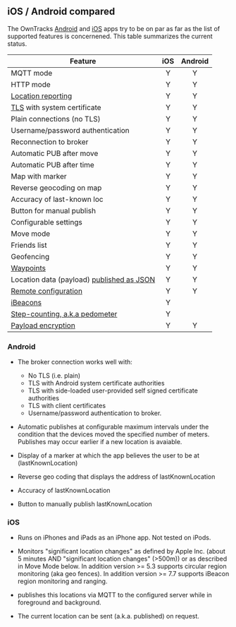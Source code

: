 ## iOS / Android compared

The OwnTracks [Android](android.md) and [iOS](ios.md) apps try to be on par as far as the list
of supported features is concernened. This table summarizes the current status.

| Feature                                   |  iOS   | Android |
| ----------------------------------------- | :----: | :-----: |
| MQTT mode                                 |    Y   |    Y      |
| HTTP mode                                 |   Y    |    Y      |
| [Location reporting](location.md)         |   Y    |   Y     |
| [TLS](tls.md) with system certificate        |   Y    |   Y     |
| Plain connections (no TLS)                |   Y    |   Y     |
| Username/password authentication          |   Y    |   Y     |
| Reconnection to broker                    |   Y    |   Y     |
| Automatic PUB after move                  |   Y    |   Y     |
| Automatic PUB after time                  |   Y    |   Y     |
| Map with marker                           |   Y    |   Y     |
| Reverse geocoding on map                  |   Y    |   Y     |
| Accuracy of last-known loc                |   Y    |   Y     |
| Button for manual publish                 |   Y    |   Y     |
| Configurable settings                     |   Y    |   Y     |
| Move mode                                 |   Y    |   Y      |
| Friends list                              |   Y    |   Y     |
| Geofencing                                |   Y    |   Y     |
| [Waypoints](waypoints.md)                 |   Y    |   Y     |
| Location data (payload) [published as JSON](../tech/json.md) |   Y    |   Y     |
| [Remote configuration](remoteconfig.md)   |   Y    |   Y      |
| [iBeacons](beacons.md)                    |   Y    |          |
| [Step-counting, a.k.a pedometer](pedometer.md)   |   Y    |         |
| [Payload encryption](encrypt.md)          |   Y    |    Y    |


### Android

* The broker connection works well with:

  * No TLS (i.e. plain)
  * TLS with Android system certificate authorities
  * TLS with side-loaded user-provided self signed certificate authorities 
  * TLS with client certificates
  * Username/password authentication to broker.

* Automatic publishes at configurable maximum intervals under the condition that the devices moved the specified number of meters. Publishes may occur earlier if a new location is avaiable. 

* Display of a marker at which the app believes the user to be at
  (lastKnownLocation)

* Reverse geo coding that displays the address of lastKnownLocation

* Accuracy of lastKnownLocation 

* Button to manually publish lastKnownLocation



### iOS

* Runs on iPhones and iPads as an iPhone app. Not tested on iPods.

* Monitors "significant location changes" as defined by Apple Inc. (about 5 minutes AND 
  	"significant location changes" (>500m)) or as described in Move Mode below.
	In addition version >= 5.3 supports circular region monitoring (aka geo fences).
	In addition version >= 7.7 supports iBeacon region monitoring and ranging.

* publishes this locations via MQTT to the configured server while in foreground and background.

* The current location can be sent (a.k.a. published) on request.

